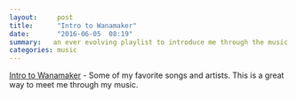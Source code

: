 ```yaml
---
layout:     post
title:      "Intro to Wanamaker"
date:       "2016-06-05  08:19"
summary:   an ever evolving playlist to introduce me through the music I listen to
categories: music
---
```


[Intro to Wanamaker](https://itunes.apple.com/us/playlist/intro-to-wanamaker/idpl.ecd7260ef4714b258ddcca7057ffdb93) - Some of my favorite songs and artists. This is a great way to meet me through my music.